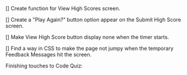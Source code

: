[] Create function for View High Scores screen.  
<!-- I want to have the Top 10 high scores listed on this screen rather than the Submit High Score screen. Make necessary changes to current JS functions as needed. -->


[] Create a "Play Again?" button option appear on the Submit High Score screen.
<!--  make a “Go Back” link/button available so that the user doesn’t have to go to the top and hit refresh every time to play again. -->


[] Make View High Score button display none when the timer starts. 
<!-- Have it reappear when the Submit High Score screen shows up. -->


[] Find a way in CSS to make the page not jumpy when the temporary Feedback Messages hit the screen.
<!-- maybe a "position: relative/static/sticky" solution? -->


Finishing touches to Code Quiz:
